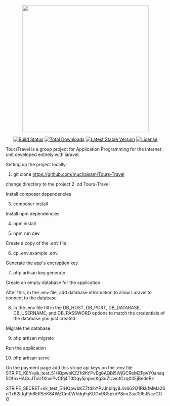 <p align="center"><a href="https://laravel.com" target="_blank"><img src="https://raw.githubusercontent.com/laravel/art/master/logo-lockup/5%20SVG/2%20CMYK/1%20Full%20Color/laravel-logolockup-cmyk-red.svg" width="400"></a></p>

<p align="center">
<a href="https://travis-ci.org/laravel/framework"><img src="https://travis-ci.org/laravel/framework.svg" alt="Build Status"></a>
<a href="https://packagist.org/packages/laravel/framework"><img src="https://poser.pugx.org/laravel/framework/d/total.svg" alt="Total Downloads"></a>
<a href="https://packagist.org/packages/laravel/framework"><img src="https://poser.pugx.org/laravel/framework/v/stable.svg" alt="Latest Stable Version"></a>
<a href="https://packagist.org/packages/laravel/framework"><img src="https://poser.pugx.org/laravel/framework/license.svg" alt="License"></a>
</p>

ToursTravel is a group project for Application Programming for the Internet unit developed entirely with laravel. 

Setting up the project locally;
1. git clone https://github.com/muchaisam/Tours-Travel

change directory to the project
2. cd Tours-Travel

Install composer dependencies

3. composer Install

Install npm dependencies

4. npm install

5. npm run dev

Create a copy of the .env file

6. cp .env.example .env

Generate the app's encryption key

7. php artisan key:generate

Create an empty database for the application 

After this, in the .env file, add database information to allow  Laravel to connect to the database


8. In the .env file fill in the DB_HOST, DB_PORT, DB_DATABASE, DB_USERNAME, and DB_PASSWORD options to match the credentials of the database you just created. 

Migrate the database

9. php artisan migrate

Run the application 

10. php artisan serve


On the payment page add this stripe api keys on the .env file
STRIPE_KEY=pk_test_51HQpwbKZZfdlhYPvEg8AQBi5WjGCReMZFpvY0anaq5OfnxHAGuJTuUfXhxlPvCRj4T3Dqy5jnpvcKg3qZUwotCzq00EjBedeBk

STRIPE_SECRET=sk_test_51HQpwbKZZfdlhYPvJnblqy8Jiv662Q1RkkfMMa26cI1x62LfgPjh6ERSeK84WZCmLWVdgFqKDOx9G5pkdP8mr2au00EJNczGGO
